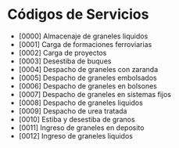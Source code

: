 # Códigos de Servicios
- [0000] Almacenaje de graneles liquidos
- [0001] Carga de formaciones ferroviarias
- [0002] Carga de proyectos
- [0003] Desestiba de buques
- [0004] Despacho de graneles con zaranda
- [0005] Despacho de graneles embolsados
- [0006] Despacho de graneles en bolsones
- [0007] Despacho de graneles en sistemas fijos
- [0008] Despacho de graneles liquidos
- [0009] Despacho de urea tratada
- [0010] Estiba y desestiba de granos
- [0011] Ingreso de graneles en deposito
- [0012] Ingreso de graneles liquidos